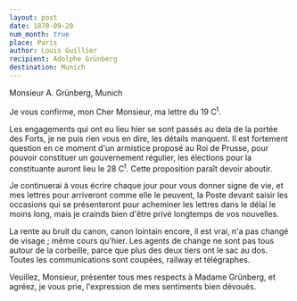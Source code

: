 ```yaml
---
layout: post
date: 1870-09-20
num_month: true
place: Paris
author: Louis Guillier
recipient: Adolphe Grünberg
destination: Munich
---
```


Monsieur A. Grünberg, Munich


Je vous confirme, mon Cher Monsieur, ma lettre du 19 C<sup>t</sup>.

Les engagements qui ont eu lieu hier se sont passés au dela de la portée des
Forts, je ne puis rien vous en dire, les détails manquent. Il est fortement
question en ce moment d'un armistice proposé au Roi de Prusse, pour pouvoir
constituer un gouvernement régulier, les élections pour la constituante auront
lieu le 28 C<sup>t</sup>. Cette proposition paraît devoir aboutir.

Je continuerai à vous écrire chaque jour pour vous donner signe de vie, et mes
lettres pour arriveront comme elle le peuvent, la Poste devant saisir les
occasions qui se présenteront pour acheminer les lettres dans le délai le moins
long, mais je crainds bien d'être privé longtemps de vos nouvelles.

La rente au bruit du canon, canon lointain encore, il est vrai, n'a pas changé
de visage ; même cours qu'hier. Les agents de change ne sont pas tous autour de
la corbeille, parce que plus des deux tiers ont le sac au dos. Toutes les
communications sont coupées, railway et télégraphes.

Veuillez, Monsieur, présenter tous mes respects à Madame Grünberg, et agréez,
je vous prie, l'expression de mes sentiments bien dévoués.
